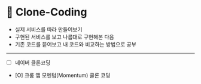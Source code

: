 # 📌 Clone-Coding 
- 실제 서비스를 따라 만들어보기
- 구현된 서비스를 보고 나름대로 구현해본 다음
- 기존 코드를 뜯어보고 내 코드와 비교하는 방법으로 공부

------

- [ ] 네이버 클론코딩
- [O] 크롬 앱 모멘텀(Momentum) 클론 코딩